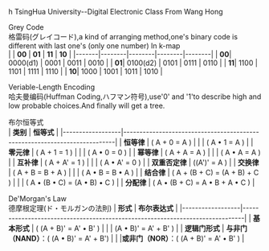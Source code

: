 h TsingHua University--Digital Electronic Class From Wang Hong 

Grey Code <br>
格雷码(グレイコード),a kind of arranging method,one's binary code is different with last one's (only one number)
In k-map<br>
|       | **00** | **01** | **11** | **10** |
|-------|--------|--------|--------|--------|
| **00**| 0000(d1)  | 0001   | 0011   | 0010   |
| **01**| 0100(d2)  | 0101   | 0111   | 0110   |
| **11**| 1100   | 1101   | 1111   | 1110   |
| **10**| 1000   | 1001   | 1011   | 1010   |


Veriable-Length Encoding<br>
哈夫曼编码(Huffman Coding,ハフマン符号),use'0' and '1'to describe high and low probable choices.And finally will get a tree.


布尔恒等式<br>
| **类别**         | **恒等式**                                                                 |
|------------------|---------------------------------------------------------------------------|
| **恒等律**       | \( A + 0 = A \)                                                           |
|                  | \( A • 1 = A \)                                                       |
| **零元律**       | \( A + 1 = 1 \)                                                           |
|                  | \( A • 0 = 0 \)                                                       |
| **幂等律**       | \( A + A = A \)                                                           |
|                  | \( A • A = A \)                                                       |
| **互补律**       | \( A + A' = 1 \)                                                |
|                  | \( A • A' = 0 \)                                            |
| **双重否定律**   | \((A')' = A \)                                         |
| **交换律**       | \( A + B = B + A \)                                                       |
|                  | \( A • B = B • A \)                                               |
| **结合律**       | \( A + (B + C) = (A + B) + C \)                                           |
|                  | \( A • (B • C) = (A • B) • C \)                           |
| **分配律**       | \( A • (B + C) = A • B + A • C \)                             |


De'Morgan's Law<br>
德摩根定理(ド・モルガンの法則)
| **形式**         | **布尔表达式**                                                                 |
|------------------|------------------------------------------------------------------------------|
| **基本形式**     | \( (A + B)' = A' • B' \)                     |
|                  | \(A • B)' = A' + B' \)                     |
| **逻辑门形式**   | **与非门（NAND）**：\( \(A • B)' = A' + B'\) |
|                  |**或非门（NOR）**：\( (A + B)' = A' • B' \) |